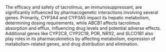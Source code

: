 The efficacy and safety of tacrolimus, an immunosuppressant, are significantly influenced by pharmacogenetic interactions involving several genes. Primarily, CYP3A4 and CYP3A5 impact its hepatic metabolism, determining dosing requirements, while ABCB1 affects tacrolimus absorption and efflux, influencing drug levels and potential adverse effects. Additional genes like CYP2C8, CYP2C19, POR, NR1I2, and SLCO1B1 also play roles in its pharmacokinetics by affecting metabolism, expression of metabolism-related genes, and drug distribution and elimination.
